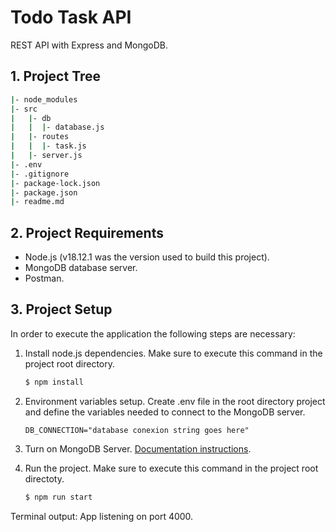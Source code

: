 # Todo Task API

REST API with Express and MongoDB.

## 1. Project Tree

```bash
|- node_modules
|- src
|   |- db
|   |  |- database.js
|   |- routes
|   |  |- task.js
|   |- server.js
|- .env
|- .gitignore
|- package-lock.json
|- package.json
|- readme.md
```

## 2. Project Requirements

- Node.js (v18.12.1 was the version used to build this project).
- MongoDB database server.
- Postman.

## 3. Project Setup

In order to execute the application the following steps are necessary:

1. Install node.js dependencies. Make sure to execute this command in the project root directory.

   ```bash
   $ npm install
   ```

2. Environment variables setup. Create .env file in the root directory project and define the variables needed to connect to the MongoDB server.

   ```env
   DB_CONNECTION="database conexion string goes here"
   ```

3. Turn on MongoDB Server. [Documentation instructions]([https://www.mongodb.com/basics/get-started]).
4. Run the project. Make sure to execute this command in the project root directoty.

   ```bash
   $ npm run start
   ```

Terminal output: App listening on port 4000.
